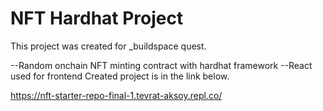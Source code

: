# NFT Hardhat Project
This project was created for _buildspace quest.


--Random onchain NFT minting contract with hardhat framework
--React used for frontend
Created project is in the link below. 

https://nft-starter-repo-final-1.tevrat-aksoy.repl.co/
